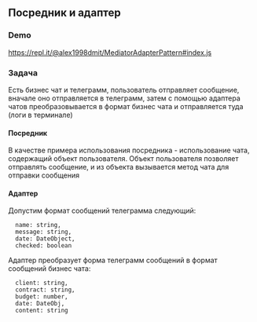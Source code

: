 ## Посредник и адаптер

### Demo

https://repl.it/@alex1998dmit/MediatorAdapterPattern#index.js

### Задача

Есть бизнес чат и телеграмм, пользователь отправляет сообщение, вначале оно отправляется в телеграмм, затем с помощью адаптера чатов преобразовывается в формат бизнес чата и отправляется туда (логи в терминале)

#### Посредник

В качестве примера использования посредника - использование чата, содержащий объект пользователя. Объект пользователя позволяет отправлять сообщение, и из объекта вызывается метод чата для отправки сообщения

#### Адаптер

Допустим формат сообщений телеграмма следующий:

```
  name: string,
  message: string,
  date: DateObject,
  checked: boolean
```

Адаптер преобразует форма телеграмм сообщений в формат сообщений бизнес чата:

```
  client: string,
  contract: string,
  budget: number,
  date: DateObj,
  content: string
```
